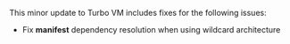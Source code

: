 This minor update to Turbo VM includes fixes for the following issues:

- Fix **manifest** dependency resolution when using wildcard architecture



